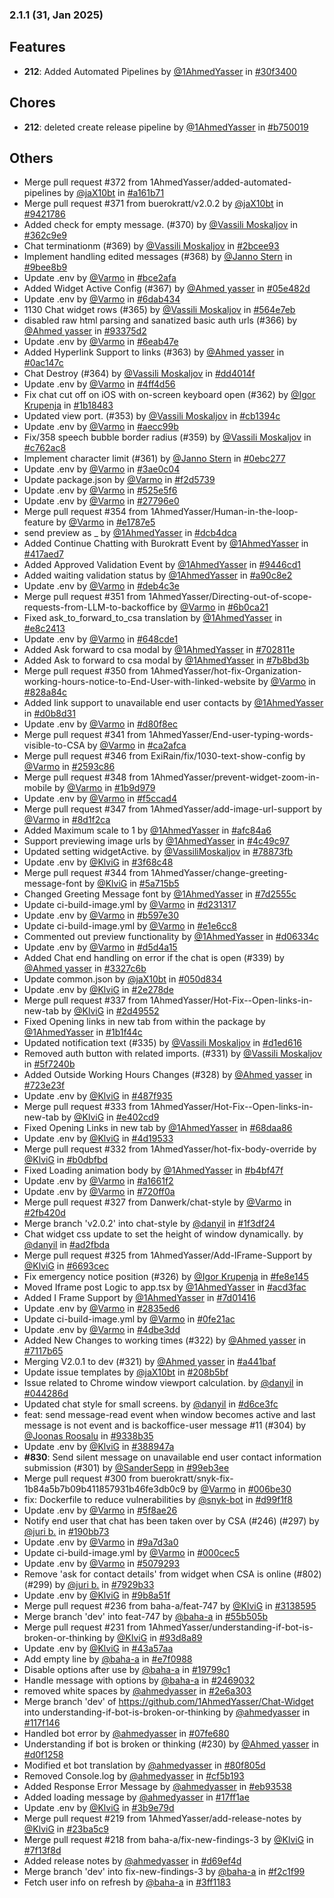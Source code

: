 ### 2.1.1 (31, Jan 2025)
## Features
- **212**: Added Automated Pipelines by [<u>@1AhmedYasser</u>](https://www.github.com/1AhmedYasser) in [#30f3400](https://github.com/buerokratt/Chat-Widget/commit/30f3400)
## Chores
- **212**: deleted create release pipeline by [<u>@1AhmedYasser</u>](https://www.github.com/1AhmedYasser) in [#b750019](https://github.com/buerokratt/Chat-Widget/commit/b750019)
## Others
- Merge pull request #372 from 1AhmedYasser/added-automated-pipelines by [<u>@jaX10bt</u>](https://www.github.com/jaX10bt) in [#a161b71](https://github.com/buerokratt/Chat-Widget/commit/a161b71)
- Merge pull request #371 from buerokratt/v2.0.2 by [<u>@jaX10bt</u>](https://www.github.com/jaX10bt) in [#9421786](https://github.com/buerokratt/Chat-Widget/commit/9421786)
- Added check for empty message. (#370) by [<u>@Vassili Moskaljov</u>](https://www.github.com/VassiliMoskaljov) in [#362c9e9](https://github.com/buerokratt/Chat-Widget/commit/362c9e9)
- Chat terminationm (#369) by [<u>@Vassili Moskaljov</u>](https://www.github.com/VassiliMoskaljov) in [#2bcee93](https://github.com/buerokratt/Chat-Widget/commit/2bcee93)
- Implement handling edited messages (#368) by [<u>@Janno Stern</u>](https://www.github.com/JannoStern) in [#9bee8b9](https://github.com/buerokratt/Chat-Widget/commit/9bee8b9)
- Update .env by [<u>@Varmo</u>](https://www.github.com/Varmo) in [#bce2afa](https://github.com/buerokratt/Chat-Widget/commit/bce2afa)
- Added Widget Active Config (#367) by [<u>@Ahmed yasser</u>](https://www.github.com/Ahmedyasser) in [#05e482d](https://github.com/buerokratt/Chat-Widget/commit/05e482d)
- Update .env by [<u>@Varmo</u>](https://www.github.com/Varmo) in [#6dab434](https://github.com/buerokratt/Chat-Widget/commit/6dab434)
- 1130 Chat widget rows (#365) by [<u>@Vassili Moskaljov</u>](https://www.github.com/VassiliMoskaljov) in [#564e7eb](https://github.com/buerokratt/Chat-Widget/commit/564e7eb)
- disabled raw html parsing and sanatized basic auth urls (#366) by [<u>@Ahmed yasser</u>](https://www.github.com/Ahmedyasser) in [#93375d2](https://github.com/buerokratt/Chat-Widget/commit/93375d2)
- Update .env by [<u>@Varmo</u>](https://www.github.com/Varmo) in [#6eab47e](https://github.com/buerokratt/Chat-Widget/commit/6eab47e)
- Added Hyperlink Support to links (#363) by [<u>@Ahmed yasser</u>](https://www.github.com/Ahmedyasser) in [#0ac147c](https://github.com/buerokratt/Chat-Widget/commit/0ac147c)
- Chat Destroy (#364) by [<u>@Vassili Moskaljov</u>](https://www.github.com/VassiliMoskaljov) in [#dd4014f](https://github.com/buerokratt/Chat-Widget/commit/dd4014f)
- Update .env by [<u>@Varmo</u>](https://www.github.com/Varmo) in [#4ff4d56](https://github.com/buerokratt/Chat-Widget/commit/4ff4d56)
- Fix chat cut off on iOS with on-screen keyboard open (#362) by [<u>@Igor Krupenja</u>](https://www.github.com/IgorKrupenja) in [#1b18483](https://github.com/buerokratt/Chat-Widget/commit/1b18483)
- Updated view port. (#353) by [<u>@Vassili Moskaljov</u>](https://www.github.com/VassiliMoskaljov) in [#cb1394c](https://github.com/buerokratt/Chat-Widget/commit/cb1394c)
- Update .env by [<u>@Varmo</u>](https://www.github.com/Varmo) in [#aecc99b](https://github.com/buerokratt/Chat-Widget/commit/aecc99b)
- Fix/358 speech bubble border radius (#359) by [<u>@Vassili Moskaljov</u>](https://www.github.com/VassiliMoskaljov) in [#c762ac8](https://github.com/buerokratt/Chat-Widget/commit/c762ac8)
- Implement character limit (#361) by [<u>@Janno Stern</u>](https://www.github.com/JannoStern) in [#0ebc277](https://github.com/buerokratt/Chat-Widget/commit/0ebc277)
- Update .env by [<u>@Varmo</u>](https://www.github.com/Varmo) in [#3ae0c04](https://github.com/buerokratt/Chat-Widget/commit/3ae0c04)
- Update package.json by [<u>@Varmo</u>](https://www.github.com/Varmo) in [#f2d5739](https://github.com/buerokratt/Chat-Widget/commit/f2d5739)
- Update .env by [<u>@Varmo</u>](https://www.github.com/Varmo) in [#525e5f6](https://github.com/buerokratt/Chat-Widget/commit/525e5f6)
- Update .env by [<u>@Varmo</u>](https://www.github.com/Varmo) in [#27796e0](https://github.com/buerokratt/Chat-Widget/commit/27796e0)
- Merge pull request #354 from 1AhmedYasser/Human-in-the-loop-feature by [<u>@Varmo</u>](https://www.github.com/Varmo) in [#e1787e5](https://github.com/buerokratt/Chat-Widget/commit/e1787e5)
- send preview as _ by [<u>@1AhmedYasser</u>](https://www.github.com/1AhmedYasser) in [#dcb4dca](https://github.com/buerokratt/Chat-Widget/commit/dcb4dca)
- Added Continue Chatting with Burokratt Event by [<u>@1AhmedYasser</u>](https://www.github.com/1AhmedYasser) in [#417aed7](https://github.com/buerokratt/Chat-Widget/commit/417aed7)
- Added Approved Validation Event by [<u>@1AhmedYasser</u>](https://www.github.com/1AhmedYasser) in [#9446cd1](https://github.com/buerokratt/Chat-Widget/commit/9446cd1)
- Added waiting validation status by [<u>@1AhmedYasser</u>](https://www.github.com/1AhmedYasser) in [#a90c8e2](https://github.com/buerokratt/Chat-Widget/commit/a90c8e2)
- Update .env by [<u>@Varmo</u>](https://www.github.com/Varmo) in [#deb4c3e](https://github.com/buerokratt/Chat-Widget/commit/deb4c3e)
- Merge pull request #351 from 1AhmedYasser/Directing-out-of-scope-requests-from-LLM-to-backoffice by [<u>@Varmo</u>](https://www.github.com/Varmo) in [#6b0ca21](https://github.com/buerokratt/Chat-Widget/commit/6b0ca21)
- Fixed ask_to_forward_to_csa translation by [<u>@1AhmedYasser</u>](https://www.github.com/1AhmedYasser) in [#e8c2413](https://github.com/buerokratt/Chat-Widget/commit/e8c2413)
- Update .env by [<u>@Varmo</u>](https://www.github.com/Varmo) in [#648cde1](https://github.com/buerokratt/Chat-Widget/commit/648cde1)
- Added Ask forward to csa modal by [<u>@1AhmedYasser</u>](https://www.github.com/1AhmedYasser) in [#702811e](https://github.com/buerokratt/Chat-Widget/commit/702811e)
- Added Ask to forward to csa modal by [<u>@1AhmedYasser</u>](https://www.github.com/1AhmedYasser) in [#7b8bd3b](https://github.com/buerokratt/Chat-Widget/commit/7b8bd3b)
- Merge pull request #350 from 1AhmedYasser/hot-fix-Organization-working-hours-notice-to-End-User-with-linked-website by [<u>@Varmo</u>](https://www.github.com/Varmo) in [#828a84c](https://github.com/buerokratt/Chat-Widget/commit/828a84c)
- Added link support to unavailable end user contacts by [<u>@1AhmedYasser</u>](https://www.github.com/1AhmedYasser) in [#d0b8d31](https://github.com/buerokratt/Chat-Widget/commit/d0b8d31)
- Update .env by [<u>@Varmo</u>](https://www.github.com/Varmo) in [#d80f8ec](https://github.com/buerokratt/Chat-Widget/commit/d80f8ec)
- Merge pull request #341 from 1AhmedYasser/End-user-typing-words-visible-to-CSA by [<u>@Varmo</u>](https://www.github.com/Varmo) in [#ca2afca](https://github.com/buerokratt/Chat-Widget/commit/ca2afca)
- Merge pull request #346 from ExiRain/fix/1030-text-show-config by [<u>@Varmo</u>](https://www.github.com/Varmo) in [#2593c86](https://github.com/buerokratt/Chat-Widget/commit/2593c86)
- Merge pull request #348 from 1AhmedYasser/prevent-widget-zoom-in-mobile by [<u>@Varmo</u>](https://www.github.com/Varmo) in [#1b9d979](https://github.com/buerokratt/Chat-Widget/commit/1b9d979)
- Update .env by [<u>@Varmo</u>](https://www.github.com/Varmo) in [#f5ccad4](https://github.com/buerokratt/Chat-Widget/commit/f5ccad4)
- Merge pull request #347 from 1AhmedYasser/add-image-url-support by [<u>@Varmo</u>](https://www.github.com/Varmo) in [#8d1f2ca](https://github.com/buerokratt/Chat-Widget/commit/8d1f2ca)
- Added Maximum scale to 1 by [<u>@1AhmedYasser</u>](https://www.github.com/1AhmedYasser) in [#afc84a6](https://github.com/buerokratt/Chat-Widget/commit/afc84a6)
- Support previewing image urls by [<u>@1AhmedYasser</u>](https://www.github.com/1AhmedYasser) in [#4c49c97](https://github.com/buerokratt/Chat-Widget/commit/4c49c97)
- Updated setting widgetActive. by [<u>@VassiliMoskaljov</u>](https://www.github.com/VassiliMoskaljov) in [#78873fb](https://github.com/buerokratt/Chat-Widget/commit/78873fb)
- Update .env by [<u>@KlviG</u>](https://www.github.com/KlviG) in [#3f68c48](https://github.com/buerokratt/Chat-Widget/commit/3f68c48)
- Merge pull request #344 from 1AhmedYasser/change-greeting-message-font by [<u>@KlviG</u>](https://www.github.com/KlviG) in [#5a715b5](https://github.com/buerokratt/Chat-Widget/commit/5a715b5)
- Changed Greeting Message font by [<u>@1AhmedYasser</u>](https://www.github.com/1AhmedYasser) in [#7d2555c](https://github.com/buerokratt/Chat-Widget/commit/7d2555c)
- Update ci-build-image.yml by [<u>@Varmo</u>](https://www.github.com/Varmo) in [#d231317](https://github.com/buerokratt/Chat-Widget/commit/d231317)
- Update .env by [<u>@Varmo</u>](https://www.github.com/Varmo) in [#b597e30](https://github.com/buerokratt/Chat-Widget/commit/b597e30)
- Update ci-build-image.yml by [<u>@Varmo</u>](https://www.github.com/Varmo) in [#e1e6cc8](https://github.com/buerokratt/Chat-Widget/commit/e1e6cc8)
- Commented out preview functionality by [<u>@1AhmedYasser</u>](https://www.github.com/1AhmedYasser) in [#d06334c](https://github.com/buerokratt/Chat-Widget/commit/d06334c)
- Update .env by [<u>@Varmo</u>](https://www.github.com/Varmo) in [#d5d4a15](https://github.com/buerokratt/Chat-Widget/commit/d5d4a15)
- Added Chat end handling on error if the chat is open (#339) by [<u>@Ahmed yasser</u>](https://www.github.com/Ahmedyasser) in [#3327c6b](https://github.com/buerokratt/Chat-Widget/commit/3327c6b)
- Update common.json by [<u>@jaX10bt</u>](https://www.github.com/jaX10bt) in [#050d834](https://github.com/buerokratt/Chat-Widget/commit/050d834)
- Update .env by [<u>@KlviG</u>](https://www.github.com/KlviG) in [#2e278de](https://github.com/buerokratt/Chat-Widget/commit/2e278de)
- Merge pull request #337 from 1AhmedYasser/Hot-Fix--Open-links-in-new-tab by [<u>@KlviG</u>](https://www.github.com/KlviG) in [#2d49552](https://github.com/buerokratt/Chat-Widget/commit/2d49552)
- Fixed Opening links in new tab from within the package by [<u>@1AhmedYasser</u>](https://www.github.com/1AhmedYasser) in [#1b1f44c](https://github.com/buerokratt/Chat-Widget/commit/1b1f44c)
- Updated notification text (#335) by [<u>@Vassili Moskaljov</u>](https://www.github.com/VassiliMoskaljov) in [#d1ed616](https://github.com/buerokratt/Chat-Widget/commit/d1ed616)
- Removed auth button with related imports. (#331) by [<u>@Vassili Moskaljov</u>](https://www.github.com/VassiliMoskaljov) in [#5f7240b](https://github.com/buerokratt/Chat-Widget/commit/5f7240b)
- Added Outside Working Hours Changes (#328) by [<u>@Ahmed yasser</u>](https://www.github.com/Ahmedyasser) in [#723e23f](https://github.com/buerokratt/Chat-Widget/commit/723e23f)
- Update .env by [<u>@KlviG</u>](https://www.github.com/KlviG) in [#487f935](https://github.com/buerokratt/Chat-Widget/commit/487f935)
- Merge pull request #333 from 1AhmedYasser/Hot-Fix--Open-links-in-new-tab by [<u>@KlviG</u>](https://www.github.com/KlviG) in [#e402cd9](https://github.com/buerokratt/Chat-Widget/commit/e402cd9)
- Fixed Opening Links in new tab by [<u>@1AhmedYasser</u>](https://www.github.com/1AhmedYasser) in [#68daa86](https://github.com/buerokratt/Chat-Widget/commit/68daa86)
- Update .env by [<u>@KlviG</u>](https://www.github.com/KlviG) in [#4d19533](https://github.com/buerokratt/Chat-Widget/commit/4d19533)
- Merge pull request #332 from 1AhmedYasser/hot-fix-body-override by [<u>@KlviG</u>](https://www.github.com/KlviG) in [#b0dbfbd](https://github.com/buerokratt/Chat-Widget/commit/b0dbfbd)
- Fixed Loading animation body by [<u>@1AhmedYasser</u>](https://www.github.com/1AhmedYasser) in [#b4bf47f](https://github.com/buerokratt/Chat-Widget/commit/b4bf47f)
- Update .env by [<u>@Varmo</u>](https://www.github.com/Varmo) in [#a1661f2](https://github.com/buerokratt/Chat-Widget/commit/a1661f2)
- Update .env by [<u>@Varmo</u>](https://www.github.com/Varmo) in [#720ff0a](https://github.com/buerokratt/Chat-Widget/commit/720ff0a)
- Merge pull request #327 from Danwerk/chat-style by [<u>@Varmo</u>](https://www.github.com/Varmo) in [#2fb420d](https://github.com/buerokratt/Chat-Widget/commit/2fb420d)
- Merge branch 'v2.0.2' into chat-style by [<u>@danyil</u>](https://www.github.com/danyil) in [#1f3df24](https://github.com/buerokratt/Chat-Widget/commit/1f3df24)
- Chat widget css update to set the height of window dynamically. by [<u>@danyil</u>](https://www.github.com/danyil) in [#ad2fbda](https://github.com/buerokratt/Chat-Widget/commit/ad2fbda)
- Merge pull request #325 from 1AhmedYasser/Add-IFrame-Support by [<u>@KlviG</u>](https://www.github.com/KlviG) in [#6693cec](https://github.com/buerokratt/Chat-Widget/commit/6693cec)
- Fix emergency notice position (#326) by [<u>@Igor Krupenja</u>](https://www.github.com/IgorKrupenja) in [#fe8e145](https://github.com/buerokratt/Chat-Widget/commit/fe8e145)
- Moved Iframe post Logic to app.tsx by [<u>@1AhmedYasser</u>](https://www.github.com/1AhmedYasser) in [#acd3fac](https://github.com/buerokratt/Chat-Widget/commit/acd3fac)
- Added I Frame Support by [<u>@1AhmedYasser</u>](https://www.github.com/1AhmedYasser) in [#7d01416](https://github.com/buerokratt/Chat-Widget/commit/7d01416)
- Update .env by [<u>@Varmo</u>](https://www.github.com/Varmo) in [#2835ed6](https://github.com/buerokratt/Chat-Widget/commit/2835ed6)
- Update ci-build-image.yml by [<u>@Varmo</u>](https://www.github.com/Varmo) in [#0fe21ac](https://github.com/buerokratt/Chat-Widget/commit/0fe21ac)
- Update .env by [<u>@Varmo</u>](https://www.github.com/Varmo) in [#4dbe3dd](https://github.com/buerokratt/Chat-Widget/commit/4dbe3dd)
- Added New Changes to working times (#322) by [<u>@Ahmed yasser</u>](https://www.github.com/Ahmedyasser) in [#7117b65](https://github.com/buerokratt/Chat-Widget/commit/7117b65)
- Merging V2.0.1 to dev (#321) by [<u>@Ahmed yasser</u>](https://www.github.com/Ahmedyasser) in [#a441baf](https://github.com/buerokratt/Chat-Widget/commit/a441baf)
- Update issue templates by [<u>@jaX10bt</u>](https://www.github.com/jaX10bt) in [#208b5bf](https://github.com/buerokratt/Chat-Widget/commit/208b5bf)
- Issue related to Chrome window viewport calculation. by [<u>@danyil</u>](https://www.github.com/danyil) in [#044286d](https://github.com/buerokratt/Chat-Widget/commit/044286d)
- Updated chat style for small screens. by [<u>@danyil</u>](https://www.github.com/danyil) in [#d6ce3fc](https://github.com/buerokratt/Chat-Widget/commit/d6ce3fc)
- feat: send message-read event when window becomes active and last message is not event and is backoffice-user message #11 (#304) by [<u>@Joonas Roosalu</u>](https://www.github.com/JoonasRoosalu) in [#9338b35](https://github.com/buerokratt/Chat-Widget/commit/9338b35)
- Update .env by [<u>@KlviG</u>](https://www.github.com/KlviG) in [#388947a](https://github.com/buerokratt/Chat-Widget/commit/388947a)
- **#830**: Send silent message on unavailable end user contact information submission (#301) by [<u>@SanderSepp</u>](https://www.github.com/SanderSepp) in [#99eb3ee](https://github.com/buerokratt/Chat-Widget/commit/99eb3ee)
- Merge pull request #300 from buerokratt/snyk-fix-1b84a5b7b09b411857931b46fe3db0c9 by [<u>@Varmo</u>](https://www.github.com/Varmo) in [#006be30](https://github.com/buerokratt/Chat-Widget/commit/006be30)
- fix: Dockerfile to reduce vulnerabilities by [<u>@snyk-bot</u>](https://www.github.com/snyk-bot) in [#d99f1f8](https://github.com/buerokratt/Chat-Widget/commit/d99f1f8)
- Update .env by [<u>@Varmo</u>](https://www.github.com/Varmo) in [#5f8ae26](https://github.com/buerokratt/Chat-Widget/commit/5f8ae26)
- Notify end user that chat has been taken over by CSA (#246) (#297) by [<u>@juri b.</u>](https://www.github.com/jurib.) in [#190bb73](https://github.com/buerokratt/Chat-Widget/commit/190bb73)
- Update .env by [<u>@Varmo</u>](https://www.github.com/Varmo) in [#9a7d3a0](https://github.com/buerokratt/Chat-Widget/commit/9a7d3a0)
- Update ci-build-image.yml by [<u>@Varmo</u>](https://www.github.com/Varmo) in [#000cec5](https://github.com/buerokratt/Chat-Widget/commit/000cec5)
- Update .env by [<u>@Varmo</u>](https://www.github.com/Varmo) in [#5079293](https://github.com/buerokratt/Chat-Widget/commit/5079293)
- Remove 'ask for contact details' from widget when CSA is online (#802) (#299) by [<u>@juri b.</u>](https://www.github.com/jurib.) in [#7929b33](https://github.com/buerokratt/Chat-Widget/commit/7929b33)
- Update .env by [<u>@KlviG</u>](https://www.github.com/KlviG) in [#9b8a51f](https://github.com/buerokratt/Chat-Widget/commit/9b8a51f)
- Merge pull request #236 from baha-a/feat-747 by [<u>@KlviG</u>](https://www.github.com/KlviG) in [#3138595](https://github.com/buerokratt/Chat-Widget/commit/3138595)
- Merge branch 'dev' into feat-747 by [<u>@baha-a</u>](https://www.github.com/baha-a) in [#55b505b](https://github.com/buerokratt/Chat-Widget/commit/55b505b)
- Merge pull request #231 from 1AhmedYasser/understanding-if-bot-is-broken-or-thinking by [<u>@KlviG</u>](https://www.github.com/KlviG) in [#93d8a89](https://github.com/buerokratt/Chat-Widget/commit/93d8a89)
- Update .env by [<u>@KlviG</u>](https://www.github.com/KlviG) in [#43a57aa](https://github.com/buerokratt/Chat-Widget/commit/43a57aa)
- Add empty line by [<u>@baha-a</u>](https://www.github.com/baha-a) in [#e7f0988](https://github.com/buerokratt/Chat-Widget/commit/e7f0988)
- Disable options after use by [<u>@baha-a</u>](https://www.github.com/baha-a) in [#19799c1](https://github.com/buerokratt/Chat-Widget/commit/19799c1)
- Handle message with options by [<u>@baha-a</u>](https://www.github.com/baha-a) in [#2469032](https://github.com/buerokratt/Chat-Widget/commit/2469032)
- removed white spaces by [<u>@ahmedyasser</u>](https://www.github.com/ahmedyasser) in [#2e6a303](https://github.com/buerokratt/Chat-Widget/commit/2e6a303)
- Merge branch 'dev' of https://github.com/1AhmedYasser/Chat-Widget into understanding-if-bot-is-broken-or-thinking by [<u>@ahmedyasser</u>](https://www.github.com/ahmedyasser) in [#117f146](https://github.com/buerokratt/Chat-Widget/commit/117f146)
- Handled bot error by [<u>@ahmedyasser</u>](https://www.github.com/ahmedyasser) in [#07fe680](https://github.com/buerokratt/Chat-Widget/commit/07fe680)
- Understanding if bot is broken or thinking (#230) by [<u>@Ahmed yasser</u>](https://www.github.com/Ahmedyasser) in [#d0f1258](https://github.com/buerokratt/Chat-Widget/commit/d0f1258)
- Modified et bot translation by [<u>@ahmedyasser</u>](https://www.github.com/ahmedyasser) in [#80f805d](https://github.com/buerokratt/Chat-Widget/commit/80f805d)
- Removed Console.log by [<u>@ahmedyasser</u>](https://www.github.com/ahmedyasser) in [#cf5b193](https://github.com/buerokratt/Chat-Widget/commit/cf5b193)
- Added Response Error Message by [<u>@ahmedyasser</u>](https://www.github.com/ahmedyasser) in [#eb93538](https://github.com/buerokratt/Chat-Widget/commit/eb93538)
- Added loading message by [<u>@ahmedyasser</u>](https://www.github.com/ahmedyasser) in [#17ff1ae](https://github.com/buerokratt/Chat-Widget/commit/17ff1ae)
- Update .env by [<u>@KlviG</u>](https://www.github.com/KlviG) in [#3b9e79d](https://github.com/buerokratt/Chat-Widget/commit/3b9e79d)
- Merge pull request #219 from 1AhmedYasser/add-release-notes by [<u>@KlviG</u>](https://www.github.com/KlviG) in [#23ba5c9](https://github.com/buerokratt/Chat-Widget/commit/23ba5c9)
- Merge pull request #218 from baha-a/fix-new-findings-3 by [<u>@KlviG</u>](https://www.github.com/KlviG) in [#7f13f8d](https://github.com/buerokratt/Chat-Widget/commit/7f13f8d)
- Added release notes by [<u>@ahmedyasser</u>](https://www.github.com/ahmedyasser) in [#d69ef4d](https://github.com/buerokratt/Chat-Widget/commit/d69ef4d)
- Merge branch 'dev' into fix-new-findings-3 by [<u>@baha-a</u>](https://www.github.com/baha-a) in [#f2c1f99](https://github.com/buerokratt/Chat-Widget/commit/f2c1f99)
- Fetch user info on refresh by [<u>@baha-a</u>](https://www.github.com/baha-a) in [#3ff1183](https://github.com/buerokratt/Chat-Widget/commit/3ff1183)
